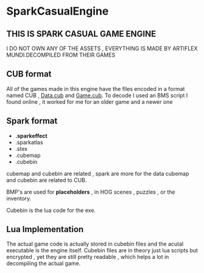 # SparkCasualEngine
## THIS IS SPARK CASUAL GAME ENGINE 
I DO NOT OWN ANY OF THE ASSETS , EVERYTHING IS MADE BY ARTIFLEX MUNDI.DECOMPILED FROM THEIR GAMES

## CUB format 
All of the games made in this engine have the files encoded in a format named CUB , <ins>Data.cub</ins> and <ins>Game.cub</ins>.
To decode I used an BMS script I found online , it worked for me for an older game and a newer one

## Spark format
<ul>
  <li><b>.sparkeffect</b></li>
  <li>.sparkatlas</li>
  <li>.stex</li>
  <li>.cubemap</li>
  <li>.cubebin</li>
</ul>

cubemap and cubebin are related , spark are more for the data
cubemap and cubebin are related to CUB.

BMP's are used for <b>placeholders</b> , in HOG scenes , puzzles , or the inventory.

Cubebin is the lua code for the exe.

## Lua Implementation 
The actual game code is actually stored in cubebin files and the acutal executable is the engine itself.
Cubebin files are in theory just lua scripts but encrypted , yet they are still pretty readable , which helps a lot in decompiling the actual game.
